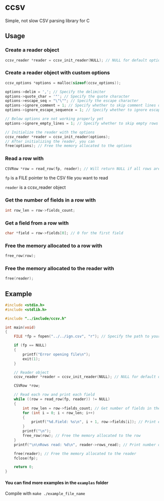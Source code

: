 # ccsv
Simple, not slow CSV parsing library for C

## Usage
### Create a reader object

```c
ccsv_reader *reader = ccsv_init_reader(NULL); // NULL for default options
```

### Create a reader object with custom options

```c
ccsv_options *options = malloc(sizeof(ccsv_options));

options->delim = ','; // Specify the delimiter
options->quote_char = '"'; // Specify the quote character
options->escape_seq = "\"\""; // Specify the escape character
options->ignore_comment = 1; // Specify whether to skip comment lines or not
options->ignore_escape_sequence = 1; // Specify whether to ignore escape sequences or not

// Below options are not working properly yet
options->ignore_empty_lines = 1; // Specify whether to skip empty rows or not

// Initialize the reader with the options
ccsv_reader *reader = ccsv_init_reader(options);
// After initializing the reader, you can
free(options); // Free the memory allocated to the options


```


### Read a row with

```c
CSVRow *row = read_row(fp, reader); // Will return NULL if all rows are read 
```

`fp` is a FILE pointer to the CSV file you want to read

`reader` is a ccsv_reader object

### Get the number of fields in a row with

```c
int row_len = row->fields_count;
```

### Get a field from a row with

```c
char *field = row->fields[0]; // 0 for the first field
```

### Free the memory allocated to a row with

```c
free_row(row);
```

### Free the memory allocated to the reader with

```c
free(reader);
```



## Example

```c
#include <stdio.h>
#include <stdlib.h>

#include "../include/ccsv.h"

int main(void)
{
    FILE *fp = fopen("../../ign.csv", "r"); // Specify the path to your file

    if (fp == NULL)
    {
        printf("Error opening file\n");
        exit(1);
    }

    // Reader object
    ccsv_reader *reader = ccsv_init_reader(NULL); // NULL for default options

    CSVRow *row;

    // Read each row and print each field
    while ((row = read_row(fp, reader)) != NULL)
    {
        int row_len = row->fields_count; // Get number of fields in the row
        for (int i = 0; i < row_len; i++)
        {
            printf("%d.Field: %s\n", i + 1, row->fields[i]); // Print each field
        }
        printf("\n");
        free_row(row); // Free the memory allocated to the row
    }
    printf("\n\nRows read: %d\n", reader->rows_read); // Print number of rows read

    free(reader); // Free the memory allocated to the reader
    fclose(fp);

    return 0;
}
```

#### You can find more examples in the `examples` folder

Compile with `make ./example_file_name`
